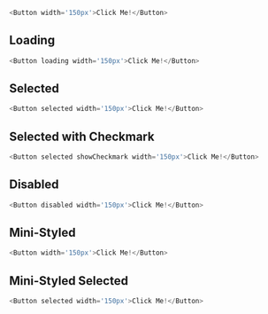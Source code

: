 ```js
<Button width='150px'>Click Me!</Button>
```

## Loading
```js
<Button loading width='150px'>Click Me!</Button>
```

## Selected
```js
<Button selected width='150px'>Click Me!</Button>
```
## Selected with Checkmark
```js
<Button selected showCheckmark width='150px'>Click Me!</Button>
```

## Disabled
```js
<Button disabled width='150px'>Click Me!</Button>
```
## Mini-Styled
```js
<Button width='150px'>Click Me!</Button>
```

## Mini-Styled Selected
```js
<Button selected width='150px'>Click Me!</Button>
```
